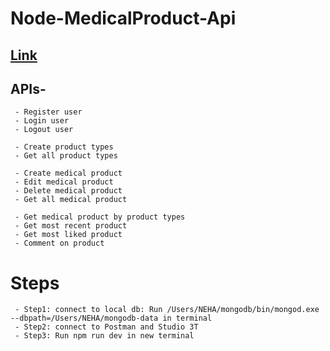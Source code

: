 # Node-MedicalProduct-Api</br>
## [Link](https://www.getpostman.com/collections/ab38b1e3d6a1741bc978)
## APIs- 
     - Register user
     - Login user 
     - Logout user

     - Create product types 
     - Get all product types

     - Create medical product 
     - Edit medical product
     - Delete medical product
     - Get all medical product
      
     - Get medical product by product types 
     - Get most recent product 
     - Get most liked product
     - Comment on product
# Steps</br>
     - Step1: connect to local db: Run /Users/NEHA/mongodb/bin/mongod.exe --dbpath=/Users/NEHA/mongodb-data in terminal
     - Step2: connect to Postman and Studio 3T
     - Step3: Run npm run dev in new terminal
